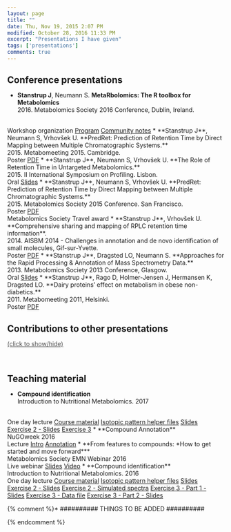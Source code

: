 ```yaml
---
layout: page
title: ""
date: Thu, Nov 19, 2015 2:07 PM
modified: October 28, 2016 11:33 PM
excerpt: "Presentations I have given"
tags: ['presentations']
comments: true
---
```


<style type='text/css'>
h2 {
	margin-bottom: 0.1rem;
}
</style>

## Conference presentations


* **Stanstrup J**, Neumann S. **MetaRbolomics: The R toolbox for Metabolomics**<br>2016. Metabolomics Society 2016 Conference, Dublin, Ireland.
<br>
<span class="label label-info"><a>Workshop organization</a></span>
<span class="label label-primary"><a href="http://metabolomics2016.org/images/2016-Metabolomics-Workshop-Detailed-Overview-5-24-16.pdf">Program</a></span>
<span class="label label-primary"><a href="https://goo.gl/pW0U0a">Community notes</a></span>
* **Stanstrup J**, Neumann S, Vrhovšek U. **PredRet: Prediction of Retention Time by Direct Mapping between Multiple Chromatographic Systems.**<br>2015. Metabomeeting 2015. Cambridge.
<br>
<span class="label label-success"><a>Poster</a></span>
<span class="label label-warning"><a href="https://github.com/stanstrup/stanstrup.github.io/blob/master/material/presentations/Metabolomics_2015_Jan_Stanstrup.pdf?raw=true">PDF</a></span>
* **Stanstrup J**, Neumann S, Vrhovšek U. **The Role of Retention Time in Untargeted Metabolomics.**<br>2015. II International Symposium on Profiling. Lisbon.
<br>
<span class="label label-info"><a>Oral</a></span>
<span class="label label-warning"><a href="https://github.com/stanstrup/stanstrup.github.io/raw/master/material/presentations/ISPROF_2015_jan_stanstrup.pdf?raw=true">Slides</a></span>
* **Stanstrup J**, Neumann S, Vrhovšek U. **PredRet: Prediction of Retention Time by Direct Mapping between Multiple Chromatographic Systems.**<br>2015. Metabolomics Society 2015 Conference. San Francisco.
<br>
<span class="label label-success"><a>Poster</a></span>
<span class="label label-warning"><a href="https://github.com/stanstrup/stanstrup.github.io/blob/master/material/presentations/Metabolomics_2015_Jan_Stanstrup.pdf?raw=true">PDF</a></span>
<br>
<span class="award"><i class="fa fa-trophy"></i> Metabolomics Society Travel award</span>
* **Stanstrup J**, Vrhovšek U. **Comprehensive sharing and mapping of RPLC retention time information**.<br>2014. AISBM 2014 - Challenges in annotation and de novo identification of small molecules, Gif-sur-Yvette. <br>
<span class="label label-success"><a>Poster</a></span>
<span class="label label-warning"><a href="https://github.com/stanstrup/stanstrup.github.io/blob/master/material/presentations/AISBM_2014_jan_stanstrup.pdf?raw=true">PDF</a></span>
* **Stanstrup J**, Dragsted LO, Neumann S. **Approaches for the Rapid Processing & Annotation of Mass Spectrometry Data.**<br>2013. Metabolomics Society 2013 Conference, Glasgow.
<br>
<span class="label label-info"><a>Oral</a></span>
<span class="label label-warning"><a href="https://github.com/stanstrup/stanstrup.github.io/raw/master/material/presentations/Metabolomics_Society_Conference%202013_no_notes_Jan_Stanstrup.pptx?raw=true">Slides</a></span>
* **Stanstrup J**, Rago D, Holmer-Jensen J, Hermansen K, Dragsted LO. **Dairy proteins’ effect on metabolism in obese non-diabetics.**<br>2011. Metabomeeting 2011, Helsinki.
<br>
<span class="label label-success"><a>Poster</a></span>
<span class="label label-warning"><a href="https://github.com/stanstrup/stanstrup.github.io/blob/master/material/presentations/metabomeeting_2011_jan_stanstrup.pdf?raw=true">PDF</a></span>

<br>

## Contributions to other presentations

<a href="#pres_contrib" onclick="toggle_visibility('pres_contrib');" style="color: #4e4e4e;">(click to show/hide)</a>

<div id="pres_contrib"  style="display: none;">

    <ul>

        <li>
            Suklje K, Carlin S, Blackman JW, <strong>Stanstrup J</strong>, Antalick G, Meeks C, Deloire A, Vrhovšek U, Schmidtke LM. <strong>Grape Maturity Alters Wine Volatiles: Analytical and Sensory Approach.</strong><br>2016. Australian Wine Industry Techincal Conference & Trade Exhibition, Adelaide.
        </li>

        <li>
            Koutsos A, Ulaszewska M, Fava F, <strong>Stanstrup J</strong>, Trost K, Mariani L, Galvin A, Braune T, Mattivi F, Lovegrove JA, Tuohy K. <strong>Can 2 Apples a Day Decrease Cholesterol and Modulate the Gut Microbiome in Mildly Hypercholesterolae.</strong><br>2016. Metabolomics Society 2016 Conference. Dublin.
		</li>

        <li>
    		Suklje K, Carlin S, <strong>Stanstrup J</strong>, Antalick G, Deloire A, Vrhovšek U, Schmidtke LM. <strong>Two dimensional gas chromatography: a powerful tool to unravel wine volatiles.</strong><br>2016.  13th GCxGC Symposium, Riva del Garda.
    	</li>

        <li>
    		Whitener MEB, Divol B, <strong>Stanstrup J</strong>,Du Toit M, Vrhovšek U. <strong>Metabolomics comparison of non-Saccharomyces yeasts in Sauvignon blanc and Shiraz.</strong>.<br>2016. Macrowine 2016.
    	</li>
        
        <li>        
    		Ruocco S, Perenzoni D, Mattivi F, <strong>Stanstrup J</strong>, Stefanini M, Vrhovšek U. <strong>Metabolomic profile of red non-V. vinifera genotypes</strong>.<br>2016. Macrowine 2016.
    	</li>

        <li>
    		Ulaszewska M, Trost K, <strong>Stanstrup J</strong>, Albanese D, De Filippo C, Tuohy K, Natella F, Scaccini C, Mattivi F. <strong>Host: microbiome co-metabolic processing of dietary polyphenols – an acute, single blinded, cross-over study with different doses of apple polyphenols in healthy subjects.</strong><br>2016. Metabolomics Society 2016 Conference. Dublin.
    	</li>
        
        <li>
    		Whitener MEB, <strong>Stanstrup J</strong>, Panzeri V, Carlin S, Divol B, Du Toit M, Vrhovšek U. <strong>Unraveling the effects of non-Saccharomyces yeasts on Sauvignon Blanc aroma profiles; A top-down metabolomics approach complemented by sensory analysis.</strong><br>2015. YEAST 2015.
    	</li>
        
        <li>
    		Lemut MS, Sivilotti P, Zorer R, Zulini L, <strong>Stanstrup J</strong>, Vrhovšek U. <strong>Untargeted metabolomics as a tool to study grapevine biosynthetic behaviour in the relation with purposely-induced and monitored microclimate modifications in Pinot noir vineyards.</strong>.<br>2014. Macrowine 2014.
    	</li>
        
        <li>
            Jiang P, Barri T, Jensen ML, Wan JMF, <strong>Stanstrup J</strong>, Dragsted LO, Sangild PT. 2011. <strong>Urine metabolome of preterm neonates with treatment of antibiotics.</strong><br>2011. Metabomeeting 2011, Helsinki.
    	</li>

    </ul>

</div>

<br>

## Teaching material
* **Compound identification**<br>Introduction to Nutritional Metabolomics. 2017
<br>
<span class="label label-info"><a>One day lecture</a></span>
<span class="label label-warning"><a href="https://github.com/stanstrup/stanstrup.github.io/blob/master/material/teaching/2016_ID_NEXS/Material.pptx?raw=true">Course material</a></span>
<span class="label label-warning"><a href="../material/teaching/2016_ID_NEXS/Isotopic_pattern_helpers.zip?raw=true">Isotopic pattern helper files</a></span>
<span class="label label-warning"><a href="https://github.com/stanstrup/stanstrup.github.io/blob/master/material/teaching/2017_ID_NEXS/compound_id_2017.pptx?raw=true">Slides</a></span>
<br>
<span class="label label-warning"><a href="https://github.com/stanstrup/stanstrup.github.io/blob/master/material/teaching/2017_ID_NEXS/Ex2.zip?raw=true">Exercise 2 - Slides</a></span>
<span class="label label-warning"><a href="https://github.com/stanstrup/stanstrup.github.io/blob/master/material/teaching/2017_ID_NEXS/Ex3.zip?raw=true">Exercise 3</a></span>
* **Compound Annotation**<br>NuGOweek 2016
<br>
<span class="label label-info"><a>Lecture</a></span>
<span class="label label-warning"><a href="https://github.com/stanstrup/stanstrup.github.io/blob/master/material/presentations/nugoweek_intro.pptx?raw=true">Intro</a></span>
<span class="label label-warning"><a href="https://github.com/stanstrup/stanstrup.github.io/blob/master/material/presentations/nugoweek_compound_id.pptx?raw=true">Annotation</a></span>
* **From features to compounds: *How to get started and move forward***<br>Metabolomics Society EMN Webinar 2016
<br>
<span class="label label-info"><a>Live webinar</a></span>
<span class="label label-warning"><a href="https://github.com/stanstrup/stanstrup.github.io/blob/master/material/presentations/2016_Stanstrup_webinar_compound_id_intro.pptx?raw=true">Slides</a></span>
<span class="label label-primary"><a href="http://metabolomicssociety.org/resources/videos/88-videos/218-2016-emn-webinars-public">Video</a></span>
* **Compound identification**<br>Introduction to Nutritional Metabolomics. 2016
<br>
<span class="label label-info"><a>One day lecture</a></span>
<span class="label label-warning"><a href="https://github.com/stanstrup/stanstrup.github.io/blob/master/material/teaching/2016_ID_NEXS/Material.pptx?raw=true">Course material</a></span>
<span class="label label-warning"><a href="../material/teaching/2016_ID_NEXS/Isotopic_pattern_helpers.zip?raw=true">Isotopic pattern helper files</a></span>
<span class="label label-warning"><a href="https://github.com/stanstrup/stanstrup.github.io/blob/master/material/teaching/2016_ID_NEXS/compound_id.pptx?raw=true">Slides</a></span>
<br>
<span class="label label-warning"><a href="https://github.com/stanstrup/stanstrup.github.io/blob/master/material/teaching/2016_ID_NEXS/compound_id%20-%20ex2.pptx?raw=true">Exercise 2 - Slides</a></span>
<span class="label label-warning"><a href="https://github.com/stanstrup/stanstrup.github.io/blob/master/material/teaching/2016_ID_NEXS/ex2.zip?raw=true">Exercise 2 - Simulated spectra</a></span>
<span class="label label-warning"><a href="https://github.com/stanstrup/stanstrup.github.io/blob/master/material/teaching/2016_ID_NEXS/compound_id%20-%20ex3-part1.pptx?raw=true">Exercise 3 - Part 1 - Slides</a></span>
<span class="label label-warning"><a href="https://github.com/stanstrup/stanstrup.github.io/blob/master/material/teaching/2016_ID_NEXS/ex3.zip?raw=true">Exercise 3 - Data file</a></span>
<span class="label label-warning"><a href="https://github.com/stanstrup/stanstrup.github.io/blob/master/material/teaching/2016_ID_NEXS/compound_id%20-%20ex3-part2.pptx?raw=true">Exercise 3 - Part 2 - Slides</a></span>



{% comment %}*  ########## THINGS TO BE ADDED ##########



{% endcomment %}
